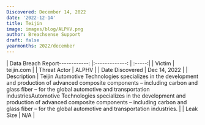 ```yaml
---
Discovered: December 14, 2022
date: '2022-12-14'
title: Teijin
image: images/blog/ALPHV.png
author: Breachsense Support
draft: false
yearmonths: 2022/december
---
```


| Data Breach Report------------:     |:-------------:    | :-----:|
| Victim      | teijin.com      | 
| Threat Actor      | ALPHV      | 
| Date Discovered      | Dec 14, 2022      | 
| Description      | Teijin Automotive Technologies specializes in the development and production of advanced composite components – including carbon and glass fiber – for the global automotive and transportation industriesAutomotive Technologies specializes in the development and production of advanced composite components – including carbon and glass fiber – for the global automotive and transportation industries.      | 
| Leak Size      | N/A      | 

